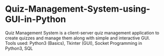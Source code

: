# Quiz-Management-System-using-GUI-in-Python
Quiz Management System is a client-server quiz management application to create quizzes and manage them along with simple and interactive GUI. Tools used: Python3 (Basics), Tkinter (GUI), Socket Programming in Python3, SQL
